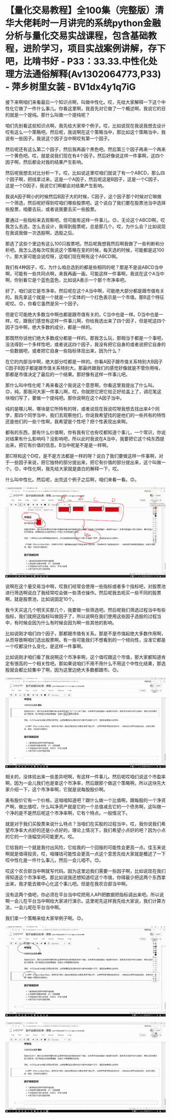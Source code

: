 # 【量化交易教程】全100集（完整版）清华大佬耗时一月讲完的系统python金融分析与量化交易实战课程，包含基础教程，进阶学习，项目实战案例讲解，存下吧，比啃书好 - P33：33.33.中性化处理方法通俗解释(Av1302064773,P33) - 萍乡树里女装 - BV1dx4y1q7iG

接下来啊咱们来看最后一个知识点啊，叫做中性化。哎，先给大家解释一下这个中性化它做了一件什么事儿。你看这里啊，我首先对它做了一个概述啊，我说它的目的就是一个提纯。那什么叫做一个提纯呢？

咱们先别看这些知识点啊，我先给大家举个例子。哎，比如说现在我说我想去设计哎有这么一个策略吧。然后呢，我说啊在这个策略当中，那比如这个策略当中，我说有一些因子。我说这个因子当中啊哎有第一个因子。

然后呢还有这么第二个因子，然后我再画个黑色吧。然后第三个因子再来一个再来一个黄色吧。哎，就是说我们现在有4个因子。然后好像说这样一件事啊，这四个因子啊，然后都会对我的结果产生影响。

然后呢我想去对比分析一下。哎，比如说这里哎咱们就说了有一个ABCD，那么四个因子啊，把线拿过来，这是一个A因子，然后呢这是B因子，这是一个C因子，这是一个D因子，我说它们啊都会对结果产生影响。

我说A因子啊小的时候然后B因子大的时候，C因子，这个因子那个时候对它嘛做一个筛选，然后呢好得到哎咱们哪些股票吧。这个说白了我们要在股票池当中选择些股票，咱要去玩，或者说我要去买一些股票。

要通过一些指标来去观察吧。但可能有这样一件事儿。😊，无论这个ABCD啊，哎我怎么去选，怎么去设计，我得到股票呢，总是那几个。哎，为什么会？比如说现在我说我做一次选股啊，选股之后。

那选了这些个里边有这么100只股票吧。然后呢我想我然后啊我做了一些判断和分析吧。我怎么选每次哎我说这个策略在变的时候，每天选的时候，可能都是这100个。那大家可能会说哎呀，这咱们现在啊有这个ABCD啊。

我们有4种因子，哎，为什么咱总选到的都是些相同的呢？那是不是说ABCD当中啊，可能有一些共同点啊，来我再画一画，可能这样一件事啊，我说在这个A当中啊，你别看它是个蓝色蓝色，比如说A表示一个那个市净率吧。

好了，咱们说它是市净率。然后呢在这个A当中啊，可能绝大部分都是跟市值有关的。我先拿这个就是一个就是一个实体的一个红色表示是一个市值。那B这个特征呢哎。😊，你看它虽然是另一个因子。

但是它可能绝大多数当中啊也都是跟市值有关的。C当中也是一样。D当中也是一样。哎，跟我们感觉有这样一件事儿啊，你给我选出来了四个因子，但是呢这四个因子当中啊，绝大多数的成分，都是一样的。

那既然你说他们绝大多数成分都是一样的。那我怎么玩，那相当于都是一个事吧，没法得到一个多样性吧，或者说这四个因子，我没有把它自身的或者说把它自身的一些数据吧，或者把它自身一些指标体现出来，因为什么？

在它的内部当中啊，绝大部分哎都是一样的。你看A因子跟市值关系特别大B因子C因子B因子都是跟市值关系特别大。那最终跟我们的感觉好像就是不管你用啥，那都是市值决定了最后的一个结果。那好像有这样一件事儿吧。

那什么叫中性化呢？再来看这个我说这个意思啊，你看这里我提出了什么叫。😊，纯，那我问大家一件事儿啊，哎，你就把它把它给正好给盖上了，调花笔这块咱们写了，要做一个提纯吧。那你说啊在这个A因子当中。

纯的是哪儿啊，哪块是它所特有的呀，或者说现在我说哎呀我想去找出来4个同学，那四个同学当中，我们去观察他们，你说我希望找的是他们的一些共有的特性还是他们的一些个性啊，我希望是个性吧？把个性表现出来啊。

都有的东西，那有什么价值啊，你有我有它也有哎都知道个事儿，一个常识，你说对结果有什么影响吗？没影响吧，所以此时我说在A当中，我要把它这个纯东西提出来，把它有价值的信息。B当中呢是不是是一样啊。

那C呀和这个D哎，是不是方法都是一样的呀？说白了我们要做这样一件事啊，对于一些因子来说，把它独特的部分提出来，把它有价值的部分提出来，这个叫做一个。😊，中性化啊，我先给大家就是直白的解释一下，哎。

什么叫中性化。然后呢，出完这个例子之后啊，咱们来看一看。😊。

![](img/20256a66ca093f38bebbf9092d954ee4_1.png)

说啊在这个量交易当中啊，哎我们经常会使用一些指标或者多个指标吧，对股票池进行筛选啊说白了我经常哎会做一些清仓操作。然后呢我去呃买一些不同的股票啊，就是股票池，比如说固定10个。

我今天买这几个明天买那几个，我要做一些筛选吧。然后呢我们筛选过程当中有些指标，我们就把这指标叫做因子了，所以说啊在我们使用这些因子选股的过程当中，有时候会因为什么有时候会因为啊一些其他的影响。

比如说刚才咱们四个因子，那都跟市值有关系。那是不是市值起绝大多数作用啊，从而导致啊咱们选出股票啊，有一些可能我们不想看到的一个倾向性，没准它都是一个哎都没什么变化，是这样一件事啊。

比如说刚才咱们看了我说啊这个市净率啊，这个值哎跟这个市值，那大家都知道肯定有很高的一个相关性吧。那如果说咱们不用不用什么不用这个中性化结果，那选股就会都比较集中了啊，因为这里边绝大多数都跟市。😊。



![](img/20256a66ca093f38bebbf9092d954ee4_3.png)

相关的，没体验出来一些差异吧啊，有这样一件事儿。然后呢哎咱们说这个市盈率啊，因为一会儿我们也是拿这个市净率，然后跟那个做这个策略啊，所以这块先大家介绍一下，这个市净率啊，它就是说每股股价啊。

美有股价它有一个价格，这咱咱知道吧？跟什么做一个比值啊，跟每股的一个净资产啊，做比值哎，什么叫净资产就是它的一个总值减去它的一个债务啊，这叫做一个净的是不是然后呢这个市净率啊，它有个特点。一般情况下。

就是对于我们买股票来说什么特点？当咱们在买股的过程当中，哎，我你说我们希望市净率大点好的还是小点好的，理论上情况下，我们希望小点好的吧？因为小点的它的一个涨幅空间可能更大。哎。

它给我的一个就是我付出风险，它给我的一个回报的可能性会更高一点。佳玉来说啊就是值得投资，哎，咱赚钱可能性会更高一点这个意思先给大家就是概述了一下哎中性化是一件什么事儿，然后一会儿咱不。😊。

哎这个农合部当中啊就写代码。因为这里边我们需要一些因子啊，比如说现在我们得知道这个市净率吧。那比如说我还想知道哎这个市值，你得最少把这两个东西拿出来，我才能去做中心化这个事儿吧。但是在我农合部当中啊。

没有这两个值吧，你必须在平台当中哎把用人API把数据把指标调出来吧。所以说啊一会儿在平台当中啊给大家进行演示。这里呢先这样我先给大家说，我们计算方法，一会儿呢在平台当中啊。

我们拿一个策略来给大家举例子啊。😊。

![](img/20256a66ca093f38bebbf9092d954ee4_5.png)

![](img/20256a66ca093f38bebbf9092d954ee4_6.png)